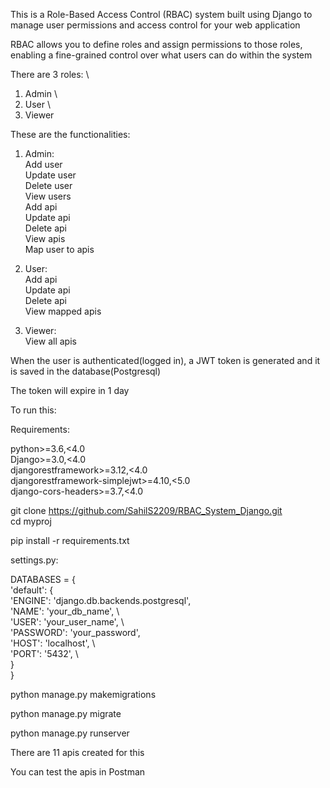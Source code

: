 This is a Role-Based Access Control (RBAC) system built using Django to manage user permissions and access control for your web application

RBAC allows you to define roles and assign permissions to those roles, enabling a fine-grained control over what users can do within the system

There are 3 roles: \
1. Admin \
2. User \
3. Viewer

These are the functionalities:

1. Admin: \
   Add user \
   Update user \
   Delete user \
   View users \
   Add api \
   Update api \
   Delete api \
   View apis \
   Map user to apis 

2. User: \
   Add api \
   Update api \
   Delete api \
   View mapped apis 

3. Viewer: \
   View all apis

When the user is authenticated(logged in), a JWT token is generated and it is saved in the database(Postgresql)

The token will expire in 1 day

To run this:

Requirements:

python>=3.6,<4.0 \
Django>=3.0,<4.0 \
djangorestframework>=3.12,<4.0 \
djangorestframework-simplejwt>=4.10,<5.0 \
django-cors-headers>=3.7,<4.0

git clone https://github.com/SahilS2209/RBAC_System_Django.git \
cd myproj 

pip install -r requirements.txt

settings.py: 

DATABASES = { \
    'default': { \
        'ENGINE': 'django.db.backends.postgresql', \
        'NAME': 'your_db_name', \     
        'USER': 'your_user_name', \        
        'PASSWORD': 'your_password', \
        'HOST': 'localhost', \                  
        'PORT': '5432', \                           
    } \
}

python manage.py makemigrations

python manage.py migrate

python manage.py runserver

There are 11 apis created for this

You can test the apis in Postman







